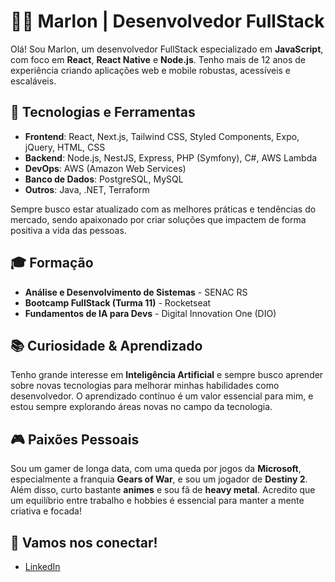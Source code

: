 # 👨‍💻 Marlon | Desenvolvedor FullStack

Olá! Sou Marlon, um desenvolvedor FullStack especializado em **JavaScript**, com foco em **React**, **React Native** e **Node.js**. Tenho mais de 12 anos de experiência criando aplicações web e mobile robustas, acessíveis e escaláveis.

## 🚀 Tecnologias e Ferramentas

- **Frontend**: React, Next.js, Tailwind CSS, Styled Components, Expo, jQuery, HTML, CSS
- **Backend**: Node.js, NestJS, Express, PHP (Symfony), C#, AWS Lambda
- **DevOps**: AWS (Amazon Web Services)
- **Banco de Dados**: PostgreSQL, MySQL
- **Outros**: Java, .NET, Terraform

Sempre busco estar atualizado com as melhores práticas e tendências do mercado, sendo apaixonado por criar soluções que impactem de forma positiva a vida das pessoas.

## 🎓 Formação

- **Análise e Desenvolvimento de Sistemas** - SENAC RS
- **Bootcamp FullStack (Turma 11)** - Rocketseat
- **Fundamentos de IA para Devs** - Digital Innovation One (DIO)

## 📚 Curiosidade & Aprendizado

Tenho grande interesse em **Inteligência Artificial** e sempre busco aprender sobre novas tecnologias para melhorar minhas habilidades como desenvolvedor. O aprendizado contínuo é um valor essencial para mim, e estou sempre explorando áreas novas no campo da tecnologia.

## 🎮 Paixões Pessoais

Sou um gamer de longa data, com uma queda por jogos da **Microsoft**, especialmente a franquia **Gears of War**, e sou um jogador de **Destiny 2**. Além disso, curto bastante **animes** e sou fã de **heavy metal**. Acredito que um equilíbrio entre trabalho e hobbies é essencial para manter a mente criativa e focada!

## 🔗 Vamos nos conectar!

- [LinkedIn](https://www.linkedin.com/in/marloncosta29/)
